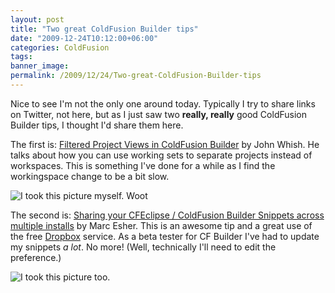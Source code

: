 ```yaml
---
layout: post
title: "Two great ColdFusion Builder tips"
date: "2009-12-24T10:12:00+06:00"
categories: ColdFusion 
tags: 
banner_image: 
permalink: /2009/12/24/Two-great-ColdFusion-Builder-tips
---
```


Nice to see I'm not the only one around today. Typically I try to share links on Twitter, not here, but as I just saw two <b>really, really</b> good ColdFusion Builder tips, I thought I'd share them here.

The first is: <a href="http://www.aliaspooryorik.com/blog/index.cfm/e/posts.details/post/filtered-project-views-in-coldfusion-builder-247">Filtered Project Views in ColdFusion Builder</a> by John Whish. He talks about how you can use working sets to separate projects instead of workspaces. This is something I've done for a while as I find the workingspace change to be a bit slow. 

<img src="https://static.raymondcamden.com/images/firstblogpic.png" title="I took this picture myself. Woot" />

The second is: <a href="http://blog.mxunit.org/2009/12/sharing-your-cfeclipse-coldfusion.html">Sharing your CFEclipse / ColdFusion Builder Snippets across multiple installs</a> by Marc Esher. This is an awesome tip and a great use of the free <a href="http://dropbox.com/">Dropbox</a> service. As a beta tester for CF Builder I've had to update my snippets <i>a lot</i>. No more! (Well, technically I'll need to edit the preference.)

<img src="https://static.raymondcamden.com/images/cfjedi/secondblogpic.png" title="I took this picture too." />